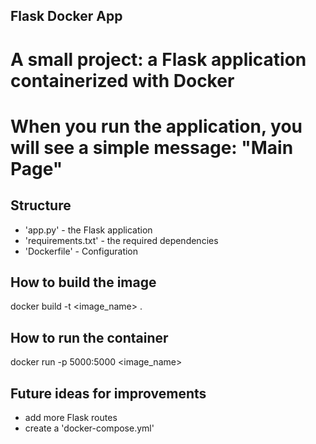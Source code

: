 ## Flask Docker App

# A small project: a Flask application containerized with Docker
# When you run the application, you will see a simple message: "Main Page"

## Structure
- 'app.py' - the Flask application
- 'requirements.txt' - the required dependencies
- 'Dockerfile' - Configuration

## How to build the image
docker build -t <image_name> .

## How to run the container
docker run -p 5000:5000 <image_name>

## Future ideas for improvements
- add more Flask routes
- create a 'docker-compose.yml'